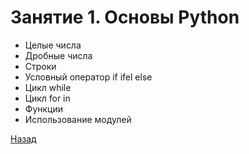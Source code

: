 # Занятие 1. Основы Python

- Целые числа
- Дробные числа
- Строки
- Условный оператор if ifel else
- Цикл while
- Цикл for in
- Функции
- Использование модулей

[Назад](https://github.com/lavsexpert/python/)
